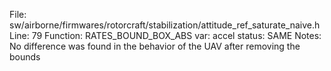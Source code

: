 File: sw/airborne/firmwares/rotorcraft/stabilization/attitude_ref_saturate_naive.h
Line: 79
Function: RATES_BOUND_BOX_ABS
var: accel
status: SAME
Notes: No difference was found in the behavior of the UAV after removing the bounds

